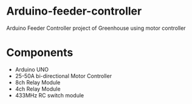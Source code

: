 # Arduino-feeder-controller
Arduino Feeder Controller project of Greenhouse using motor controller

# Components
- Arduino UNO
- 25-50A bi-directional Motor Controller
- 8ch Relay Module
- 4ch Relay Module
- 433MHz RC switch module

